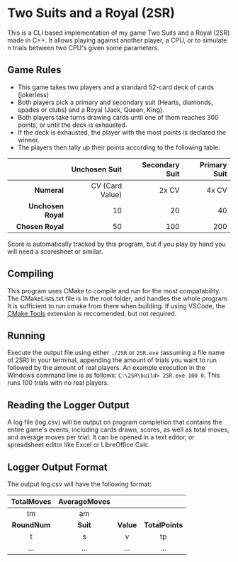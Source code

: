 # Two Suits and a Royal (2SR)
This is a CLI based implementation of my game Two Suits and a Royal (2SR) made in C++. It allows playing against another player, a CPU, or to simulate n trials between two CPU's given some parameters.

## Game Rules
* This game takes two players and a standard 52-card deck of cards (jokerless)
* Both players pick a primary and secondary suit (Hearts, diamonds, spades or clubs) and a Royal (Jack, Queen, King).
* Both players take turns drawing cards until one of them reaches 300 points, or until the deck is exhausted.
* If the deck is exhausted, the player with the most points is declared the winner.
* The players then tally up their points according to the following table:

|                    |   Unchosen Suit |  Secondary Suit |    Primary Suit |
|-------------------:|----------------:|----------------:|----------------:|
|        **Numeral** | CV (Card Value) |           2x CV |           4x CV |
| **Unchosen Royal** |              10 |              20 |              40 |
|   **Chosen Royal** |              50 |             100 |             200 |

Score is automatically tracked by this program, but if you play by hand you will need a scoresheet or similar.

## Compiling
This program uses CMake to compile and run for the most compatability. The CMakeLists.txt file is in the root folder, and handles the whole program. It is sufficient to run cmake from there when building. If using VSCode, the [CMake Tools](https://marketplace.visualstudio.com/items?itemName=ms-vscode.cmake-tools) extension is reccomended, but not required.

## Running
Execute the output file using either ``` ./2SR ``` or ``` 2SR.exe ``` (assuming a file name of 2SR) in your terminal, appending the amount of trials you want to run followed by the amount of real players. An example execution in the Windows command line is as follows: ``` C:\2SR\build> 2SR.exe 100 0 ```. This runs 100 trials with no real players.

## Reading the Logger Output
A log file (log.csv) will be output on program completion that contains the entire game's events, including cards drawn, scores, as well as total moves, and average moves per trial. It can be opened in a text editor, or spreadsheet editor like Excel or LibreOffice Calc.

## Logger Output Format
The output log.csv will have the following format:

|  TotalMoves  |  AverageMoves  |           |                 |
|:------------:|:--------------:|:---------:|:---------------:|
|      tm      |       am       |           |                 |
| **RoundNum** |    **Suit**    | **Value** | **TotalPoints** |
|      t       |       s        |     v     |        tp       |
|     ...      |      ...       |    ...    |       ...       |

